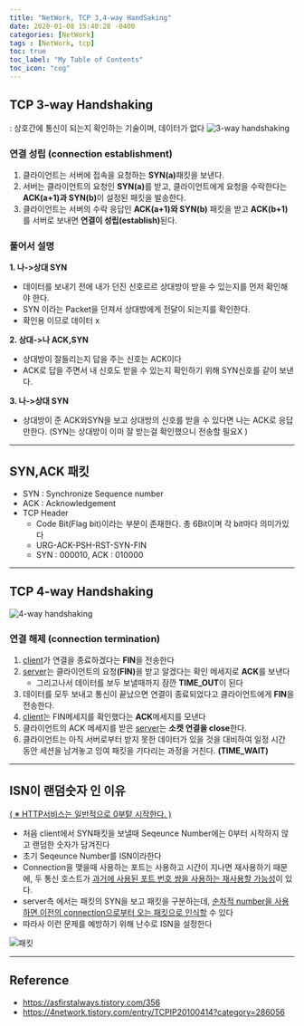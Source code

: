 ```yaml
---
title: "NetWork, TCP 3,4-way HandSaking"
date: 2020-01-08 15:40:28 -0400
categories: [NetWork]
tags : [NetWork, tcp]
toc: true
toc_label: "My Table of Contents"
toc_icon: "cog"
---
```

## TCP 3-way Handshaking
: 상호간에 통신이 되는지 확인하는 기술이며, 데이터가 없다
![3-way handshaking](https://user-images.githubusercontent.com/55946791/71966353-ba1f4d80-3244-11ea-92f9-72283d64fec3.JPG)

### 연결 성립 (connection establishment)
1) 클라이언트는 서버에 접속을 요청하는 <b>SYN(a)</b>패킷을 보낸다.
2) 서버는 클라이언트의 요청인 <b>SYN(a)</b>를 받고, 클라이언트에게 요청을 수락한다는 <b>ACK(a+1)과 SYN(b)</b>이 설정된 패킷을 발송한다.
3) 클라이언트는 서버의 수락 응답인 <b>ACK(a+1)와 SYN(b)</b> 패킷을 받고 <b>ACK(b+1)</b>를 서버로 보내면 <b>연결이 성립(establish)</b>된다.

### 풀어서 설명
<b>1. 나->상대 SYN</b>
- 데이터를 보내기 전에 내가 던진 신호르르 상대방이 받을 수 있는지를 먼저 확인해야 한다.
- SYN 이라는 Packet을 던져서 상대방에게 전달이 되는지를 확인한다.
- 확인용 이므로 데이터 x

<b>2. 상대->나 ACK,SYN </b>
- 상대방이 잘들리는지 답을 주는 신호는 ACK이다
- ACK로 답을 주면서 내 신호도 받을 수 있는지 확인하기 위해 SYN신호를 같이 보낸다.

<b>3. 나->상대 SYN </b>
- 상대방이 준 ACK와SYN을 보고 상대방의 신호를 받을 수 있다면 나는 ACK로 응답만한다. (SYN는 상대방이 이미 잘 받는걸 확인했으니 전송할 필요X )

---

## SYN,ACK 패킷
- SYN : Synchronize Sequence number
- ACK : Acknowledgement
- TCP Header
  - Code Bit(Flag bit)이라는 부분이 존재한다. 총 6Bit이며 각 bit마다 의미가있다
  - URG-ACK-PSH-RST-SYN-FIN
  - SYN : 000010, ACK : 010000

---

## TCP 4-way Handshaking
![4-way handshaking](https://user-images.githubusercontent.com/55946791/71966763-8b55a700-3245-11ea-8aa6-c411b58142f8.JPG)

### 연결 해제 (connection termination)
1) <u>client</u>가 연결을 종료하겠다는 <b>FIN</b>을 전송한다
2) <u>server</u>는 클라이언트의 요청<b>(FIN)</b>을 받고 알겠다는 확인 메세지로 <b>ACK</b>를 보낸다
    - 그리고나서 데이터를 보두 보낼때까지 잠깐 <b>TIME_OUT</b>이 된다
3) 데이터를 모두 보내고 통신이 끝났으면 연결이 종료되었다고 클라이언트에게 <b>FIN</b>을 전송한다.
4) <u>client</u>는 FIN메세지를 확인했다는 <b>ACK</b>메세지를 모낸다
5) 클라이언트의 ACK 메세지를 받은 <u>server</u>는 <b>소켓 연결을 close</b>한다.
6) 클라이언트는 아직 서버로부터 받지 못한 데이터가 있을 것을 대비하여 일정 시간 동안 세션을 남겨놓고 잉여 패킷을 기다리는 과정을 거친다. <b>(TIME_WAIT)</b>

---
## ISN이 랜덤숫자 인 이유
<u>( ※ HTTP서비스는 일반적으로 0부텉 시작한다. )</u>
- 처음 client에서 SYN패킷을 보낼때 Seqeunce Number에는 0부터 시작하지 않고 랜덤한 숫자가 담겨진다
- 초기 Seqeunce Number를 ISN이라한다
- Connection을 맺을때 사용하는 포트는 사용하고 시간이 지나면 재사용하기 때문에, 두 통신 호스트가 <u>과거에 사용된 포트 번호 쌍을 사용하는 재사용할 가능성</u>이 있다.
- server측 에서는 패킷의 SYN을 보고 패킷을 구분하는데, <u>순차적 number을 사용하면 이전의 connection으로부터 오는 패킷으로 인식할</u> 수 있다
- 따라사 이런 문제를 예방하기 위해 난수로 ISN을 설정한다

![패킷](https://user-images.githubusercontent.com/55946791/71968367-1f287280-3248-11ea-989a-298af4830ee0.JPG)



---
## Reference
- <https://asfirstalways.tistory.com/356>
- <https://4network.tistory.com/entry/TCPIP20100414?category=286056>
